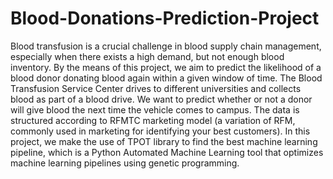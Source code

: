 # Blood-Donations-Prediction-Project
Blood transfusion is a crucial challenge in blood supply chain management, especially when there exists a high demand, but not enough blood inventory. By the means of this project, we aim to predict the likelihood of a blood donor donating blood again within a given window of time. The Blood Transfusion Service Center drives to different universities and collects blood as part of a blood drive. We want to predict whether or not a donor will give blood the next time the vehicle comes to campus. The data is structured according to RFMTC marketing model (a variation of RFM, commonly used in marketing for identifying your best customers). In this project, we make the use of TPOT library to find the best machine learning pipeline, which is a Python 
Automated Machine Learning tool that optimizes machine learning pipelines using genetic programming.
